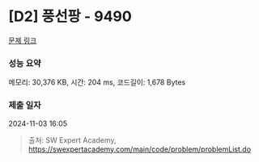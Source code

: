# [D2] 풍선팡 - 9490 

[문제 링크](https://swexpertacademy.com/main/code/problem/problemDetail.do?contestProbId=AXAerAPaVXMDFARP) 

### 성능 요약

메모리: 30,376 KB, 시간: 204 ms, 코드길이: 1,678 Bytes

### 제출 일자

2024-11-03 16:05



> 출처: SW Expert Academy, https://swexpertacademy.com/main/code/problem/problemList.do